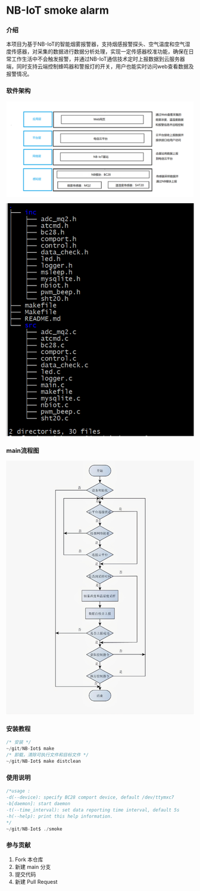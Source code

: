 # NB-IoT smoke alarm

### 介绍

本项目为基于NB-IoT的智能烟雾报警器，支持烟感报警探头、空气温度和空气湿度传感器，对采集的数据进行数据分析处理，实现一定传感器校准功能，确保在日常工作生活中不会触发报警，并通过NB-IoT通信技术定时上报数据到云服务器端，同时支持云端控制蜂鸣器和警报灯的开关，用户也能实时访问web查看数据及报警情况。

### 软件架构

![输入图片说明](NB%E6%A1%86%E5%9B%BE.png)

![输入图片说明](tree.png)

### main流程图

![输入图片说明](NB-IoT.jpg)

### 安装教程

```c
/* 安装 */    
~/git/NB-Iot$ make   
/* 卸载，清除可执行文件和目标文件 */    
~/git/NB-Iot$ make distclean
```
### 使用说明

```c
/*usage :
-d(--device): specify BC28 comport device, default /dev/ttymxc7
-b[daemon]: start daemon
-t(--time_interval): set data reporting time interval, default 5s
-h(--help): print this help information.
*/
~/git/NB-Iot$ ./smoke      

```
### 参与贡献

1.  Fork 本仓库
2.  新建 main 分支
3.  提交代码
4.  新建 Pull Request
